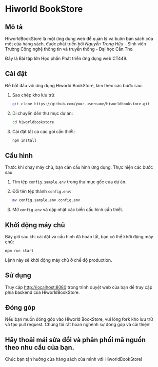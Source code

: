 # Hiworld BookStore

## Mô tả

HiworldBookStore là một ứng dụng web để quản lý và buôn bán sách của một cửa hàng sách, được phát triển bởi _Nguyễn Trọng Hữu_ - Sinh viên Trường Công nghệ thông tin và truyền thông - Đại học Cần Thơ.

Đây là Bài tập lớn Học phần Phát triển ứng dụng web CT449.

## Cài đặt

Để bắt đầu với ứng dụng Hiworld BookStore, làm theo các bước sau:

1. Sao chép kho lưu trữ:

   ```bash
   git clone https://github.com/your-username/hiworldbookstore.git
   ```

2. Di chuyển đến thư mục dự án:

   ```bash
   cd hiworldbookstore
   ```

3. Cài đặt tất cả các gói cần thiết:

   ```bash
   npm install
   ```

## Cấu hình

Trước khi chạy máy chủ, bạn cần cấu hình ứng dụng. Thực hiện các bước sau:

1. Tìm tệp `config.sample.env` trong thư mục gốc của dự án.

2. Đổi tên tệp thành `config.env`:

   ```bash
   mv config.sample.env config.env
   ```

3. Mở `config.env` và cập nhật các biến cấu hình cần thiết.

## Khởi động máy chủ

Bây giờ sau khi cài đặt và cấu hình đã hoàn tất, bạn có thể khởi động máy chủ:

```bash
npm run start
```

Lệnh này sẽ khởi động máy chủ ở chế độ production.

## Sử dụng

Truy cập [http://localhost:8080](http://localhost:8080) trong trình duyệt web của bạn để truy cập phía backend của HiworldBookStore.

## Đóng góp

Nếu bạn muốn đóng góp vào Hiworld BookStore, vui lòng fork kho lưu trữ và tạo pull request. Chúng tôi rất hoan nghênh sự đóng góp và cải thiện!

## Hãy thoải mái sửa đổi và phân phối mã nguồn theo nhu cầu của bạn.

Chúc bạn tận hưởng cửa hàng sách của mình với HiworldBookStore!

